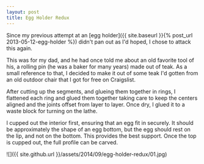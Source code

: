 ```yaml
---
layout: post
title: Egg Holder Redux
---
```

Since my previous attempt at an
[egg holder]({{ site.baseurl }}{% post_url 2013-05-12-egg-holder %}) didn't pan
out as I'd hoped, I chose to attack this again.

This was for my dad, and he had once told me about an old favorite tool of his,
a rolling pin (he was a baker for many years) made out of teak. As a small
reference to that, I decided to make it out of some teak I'd gotten from an old
outdoor chair that I got for free on Craigslist.

After cutting up the segments, and glueing them together in rings, I flattened
each ring and glued them together taking care to keep the centers aligned and
the joints offset from layer to layer. Once dry, I glued it to a waste block for
turning on the lathe.

I cupped out the interior first, ensuring that an egg fit in securely. It should
be approximately the shape of an egg bottom, but the egg should rest on the lip,
and not on the bottom. This provides the best support. Once the top is cupped
out, the full profile can be carved.

![]({{ site.github.url }}/assets/2014/09/egg-holder-redux/01.jpg)
